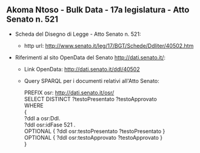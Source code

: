 ## Akoma Ntoso - Bulk Data - 17a legislatura - Atto Senato n. 521 ##

* Scheda del Disegno di Legge - Atto Senato n. 521:
	* http url: http://www.senato.it/leg/17/BGT/Schede/Ddliter/40502.htm

* Riferimenti al sito OpenData del Senato http://dati.senato.it/:
	* Link OpenData: http://dati.senato.it/ddl/40502
	* Query SPARQL per i documenti relativi all'Atto Senato:

        PREFIX osr: <http://dati.senato.it/osr/>  
		SELECT DISTINCT ?testoPresentato ?testoApprovato  
		WHERE  
		{  
		    ?ddl a osr:Ddl.  
		    ?ddl osr:idFase 521 .  
		    OPTIONAL { ?ddl osr:testoPresentato ?testoPresentato }  
		    OPTIONAL { ?ddl osr:testoApprovato ?testoApprovato }  
		}
		